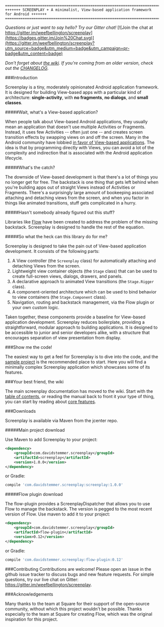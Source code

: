 
```
=======================================================================================
+++++++ SCREENPLAY + A minimalist, View-based application framework for Android +++++++
=======================================================================================
```
*Questions or just want to say hello? Try our Gitter chat!*   [![Join the chat at https://gitter.im/weefbellington/screenplay](https://badges.gitter.im/Join%20Chat.svg)](https://gitter.im/weefbellington/screenplay?utm_source=badge&utm_medium=badge&utm_campaign=pr-badge&utm_content=badge)


*Don't forget about [the wiki](https://github.com/weefbellington/screenplay/wiki/Table-of-contents). If you're coming from an older version, check out the [CHANGELOG](https://github.com/weefbellington/screenplay/blob/master/CHANGELOG.md).*

###Introduction

Screenplay is a tiny, moderately opinionated Android application framework. It is designed for building View-based apps with a particular kind of architecture: **single-activity**, with **no fragments**, **no dialogs**, and **small classes**.

#####Wait, what's a View-based application?

When people talk about View-based Android applications, they usually mean an application that doesn't use multiple Activities or Fragments. Instead, it uses few Activities -- often just one -- and creates screen transition effects by swapping views on and off the screen. Many in the Android community have lobbied [in favor of View-based applications](https://corner.squareup.com/2014/10/advocating-against-android-fragments.html). The idea is that by programming directly with Views, you can avoid a lot of the complexity and indirection that is associated with the Android application lifecycle.

#####What's the catch?

The downside of View-based development is that there's a lot of things you no longer get for free. The backstack is one thing that gets left behind when you're building apps out of straight Views instead of Activities or Fragments. There's a surprisingly large amount of bookeeping associated attaching and detaching views from the screen, and when you factor in things like animated transitions, stuff gets complicated in a hurry.

#####Hasn't somebody already figured out this stuff?

Libraries like [Flow](https://github.com/square/flow) have been created to address the problem of the missing backstack. Screenplay is designed to handle the rest of the equation.

#####So what the heck can this library do for me?

Screenplay is designed to take the pain out of View-based application development. It consists of the following parts:

1. A View controller (the `Screenplay` class) for automatically attaching and detaching Views from the screen.
1. Lightweight view container objects (the `Stage` class) that can be used to create full-screen views, dialogs, drawers, and panels.
1. A declarative approach to animated View transitions (the `Stage.Rigger` class).
1. A component-oriented architecture which can be used to bind behavior to view containers (the `Stage.Component` class).
1. Navigation, routing and backstack management, via the Flow plugin or your own custom logic.

Taken together, these components provide a baseline for View-based application development. Screenplay reduces boilerplate, providing a straightforward, modular approach to building applications. It is designed to be accessible to junior and senior developers alike, with a structure that encourages separation of view presentation from display.

###Show me the code!

The easiest way to get a feel for Screenplay is to dive into the code, and the [sample project](https://github.com/weefbellington/screenplay/tree/master/sample-simple) is the recommended place to start. Here you will find a minimally complex Screenplay application which showcases some of its features.

###Your best friend, the wiki

The main screenplay documentation has moved to the wiki. Start with the [table of contents](https://github.com/weefbellington/screenplay/wiki/Table-of-Contents), or reading the manual back to front it your type of thing, you can start by reading about [core features](https://github.com/weefbellington/screenplay/wiki/Core-features).

###Downloads

Screenplay is available via Maven from the jcenter repo.

#####Main project download

Use Maven to add Screenplay to your project:

```xml
<dependency>
    <groupId>com.davidstemmer.screenplay</groupId>
    <artifactId>screenplay</artifactId>
    <version>1.0.0</version>
</dependency>
```

or Gradle:

```groovy
compile 'com.davidstemmer.screenplay:screenplay:1.0.0'
```

#####Flow plugin download

The flow-plugin provides a ScreenplayDispatcher that allows you to use Flow to manage the backstack. The version is pegged to the most recent version of Flow. Use maven to add it to your project:

```xml
<dependency>
    <groupId>com.davidstemmer.screenplay</groupId>
    <artifactId>flow-plugin</artifactId>
    <version>0.12</version>
</dependency>
```

or Gradle:

```groovy
compile 'com.davidstemmer.screenplay:flow-plugin:0.12'
```

###Contributing
Contributions are welcome! Please open an issue in the github issue tracker to discuss bugs and new feature requests. For simple questions, try our live chat on Gitter: https://gitter.im/weefbellington/screenplay.

###Acknowledgements

Many thanks to the team at Square for their support of the open-source community, without which this
project wouldn't be possible. Thanks especially to the team at Square for creating Flow, which was the original inspiration for this project.
